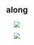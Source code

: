 <h2 align="center">along</h2>

<p align="center">
  <img src="https://github-readme-stats.vercel.app/api/?username=along1337&title_color=4F8CC9&text_color=9f9f9f&show_icons=true&bg_color=00000000&hide_border=true&icon_color=4F8CC9&hide_title=true&count_private=true" />
</p>

<a href="https://discord.com/users/777520013912834058">
  <p align="center">
    <img src="https://lanyard-profile-readme.vercel.app/api/777520013912834058" />
  </p>
